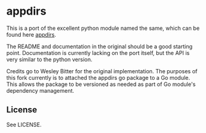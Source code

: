 # appdirs

This is a port of the excellent python module named the same, which can be found here [appdirs](https://github.com/ActiveState/appdirs). 

The README and documentation in the original should be a good starting point. Documentation is currently lacking on the port itself, but the API is very similar to the python version.

Credits go to Wesley Bitter for the original implementation. The purposes of this fork currently is to attached the appdirs go package to a Go module. This allows the package to be versioned as needed as part of Go module's dependency management.

## License

See LICENSE.
